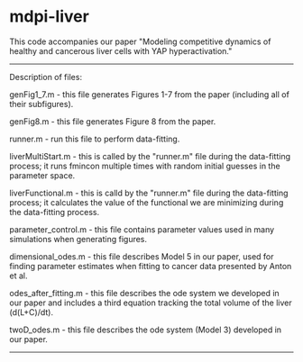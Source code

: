 # mdpi-liver
This code accompanies our paper "Modeling competitive dynamics of healthy and cancerous liver cells with YAP hyperactivation."

- - - 

Description of files:

genFig1_7.m - this file generates Figures 1-7 from the paper (including all of their subfigures).

genFig8.m - this file generates Figure 8 from the paper.

runner.m - run this file to perform data-fitting.

liverMultiStart.m - this is called by the "runner.m" file during the data-fitting process; it runs fmincon multiple times with random initial guesses in the parameter space.

liverFunctional.m - this is calld by the "runner.m" file during the data-fitting process; it calculates the value of the functional we are minimizing during the data-fitting process.

parameter_control.m - this file contains parameter values used in many simulations when generating figures.

dimensional_odes.m - this file describes Model 5 in our paper, used for finding parameter estimates when fitting to cancer data presented by Anton et al.

odes_after_fitting.m - this file describes the ode system we developed in our paper and includes a third equation tracking the total volume of the liver (d(L+C)/dt).

twoD_odes.m - this file describes the ode system (Model 3) developed in our paper.

- - -
